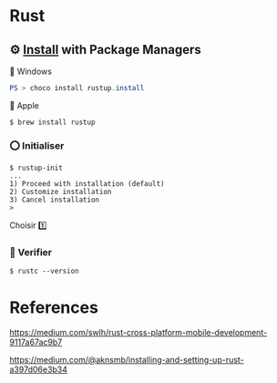 # Rust



## :gear: [Install](https://www.rust-lang.org/tools/install) with Package Managers

:pushpin: Windows

```powershell
PS > choco install rustup.install
```

:pushpin: Apple

```
$ brew install rustup
```
 
### :o: Initialiser

```
$ rustup-init
...
1) Proceed with installation (default)
2) Customize installation
3) Cancel installation
>
```

Choisir :one:
 
### :bookmark: Verifier 


```
$ rustc --version
```



# References


https://medium.com/swlh/rust-cross-platform-mobile-development-9117a67ac9b7

https://medium.com/@aknsmb/installing-and-setting-up-rust-a397d06e3b34
